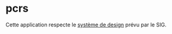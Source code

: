 # pcrs
Cette application respecte le [système de design](https://www.systeme-de-design.gouv.fr/elements-d-interface) prévu par le SIG. 
